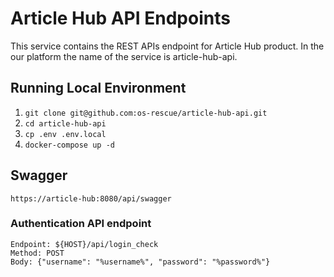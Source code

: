 # Article Hub API Endpoints

This service contains the REST APIs endpoint for Article Hub product.
In the our platform the name of the service is article-hub-api.

## Running Local Environment
1. ```git clone git@github.com:os-rescue/article-hub-api.git```
2. ```cd article-hub-api```
3. ```cp .env .env.local```
4. ```docker-compose up -d```

## Swagger
```https://article-hub:8080/api/swagger```

### Authentication API endpoint

```
Endpoint: ${HOST}/api/login_check
Method: POST
Body: {"username": "%username%", "password": "%password%"}
```
